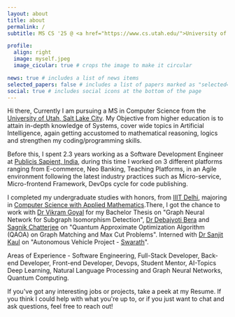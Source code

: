 ```yaml
---
layout: about
title: about
permalink: /
subtitle: MS CS '25 @ <a href="https://www.cs.utah.edu/">University of Utah</a>

profile:
  align: right
  image: myself.jpeg
  image_cicular: true # crops the image to make it circular

news: true # includes a list of news items
selected_papers: false # includes a list of papers marked as "selected={true}"
social: true # includes social icons at the bottom of the page
---
```


Hi there, Currently I am pursuing a MS in Computer Science from the [University of Utah, Salt Lake City](https://www.utah.edu/). My Objective from higher education is to attain in-depth knowledge of Systems, cover wide topics in Artificial Intelligence, again getting accustomed to mathematical reasoning, logics and strengthen my coding/programming skills.

Before this, I spent 2.3 years working as a Software Development Engineer at [Publicis Sapient, India](https://www.publicissapient.com/), during this time I worked on 3 different platforms ranging from E-commerce, Neo Banking, Teaching Platforms, in an Agile environment following the latest industry practices such as Micro-service, Micro-frontend Framework, DevOps cycle for code publishing.

I completed my undergraduate studies with honors, from [IIIT Delhi](https://www.iiitd.ac.in/), majoring in [Computer Science with Applied Mathematics](https://www.iiitd.ac.in/academics/btech).There, I got the chance to work with [Dr Vikram Goyal](http://faculty.iiitd.ac.in/~vikram/) for my Bachelor Thesis on "Graph Neural Network for Subgraph Isomorphism Detection", [Dr Debajyoti Bera](http://faculty.iiitd.ac.in/~dbera/) and [Sagnik Chatterjee](http://chatsagnik.com/) on "Quantum Approximate Optimization Algorithm (QAOA) on Graph Matching and Max Cut Problems". Interned with [Dr Sanjit Kaul](https://sites.google.com/view/sanjitkkaul/) on "Autonomous Vehicle Project - [Swarath](https://sites.google.com/view/sanjitkkaul/sponsored-projects?authuser=0#h.p_JujlhcndA8LM)".

Areas of Experience - Software Engineering, Full-Stack Developer, Back-end Developer, Front-end Developer, Devops, Student Mentor, AI-Topics Deep Learning, Natural Language Processing and Graph Neural Networks, Quantum Computing.

If you've got any interesting jobs or projects, take a peek at my Resume. If you think I could help with what you're up to, or if you just want to chat and ask questions, feel free to reach out!

